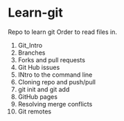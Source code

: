 # Learn-git
Repo to learn git
Order to read files in.
1. Git_Intro
2. Branches
3. Forks and pull requests
4. Git Hub issues
5. INtro to the command line
6. Cloning repo and push/pull
7. git init and git add
8. GitHub pages
9. Resolving merge conflicts
10. Git remotes

